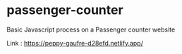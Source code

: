 # passenger-counter

Basic Javascript process on a Passenger counter website

Link : https://peppy-gaufre-d28efd.netlify.app/
